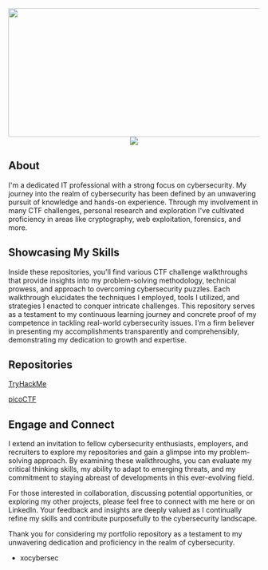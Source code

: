 <div id="header" align="center">
  <img src="https://github.com/xocybersec/TryHackMe-Walkthroughs/assets/91302698/4f00680b-7d0e-4a66-92ac-bc6ec80c2dfa" width="610" height="258"/>
  <br>
  <div id="badges">
    <a href="https://www.linkedin.com/in/quinn-kevresian-287a6a255">
      <img src="https://img.shields.io/badge/LinkedIn-blue?logo=linkedin&logoColor=white&style=plastic"/>
    </a>
    <br>
  </div>
</div>

About
---
I'm a dedicated IT professional with a strong focus on cybersecurity. My journey into the realm of cybersecurity has been defined by an unwavering pursuit of knowledge and hands-on experience. Through my involvement in many CTF challenges, personal research and exploration I've cultivated proficiency in areas like cryptography, web exploitation, forensics, and more.

Showcasing My Skills
---
Inside these repositories, you'll find various CTF challenge walkthroughs that provide insights into my problem-solving methodology, technical prowess, and approach to overcoming cybersecurity puzzles. Each walkthrough elucidates the techniques I employed, tools I utilized, and strategies I enacted to conquer intricate challenges. This repository serves as a testament to my continuous learning journey and concrete proof of my competence in tackling real-world cybersecurity issues. I'm a firm believer in presenting my accomplishments transparently and comprehensibly, demonstrating my dedication to growth and expertise.

Repositories
---
<a href="https://github.com/xocybersec/TryHackMe-Walkthroughs">TryHackMe</a>

<a href="https://github.com/xocybersec/picoCTF-Walkthroughs">picoCTF</a>

Engage and Connect
---
I extend an invitation to fellow cybersecurity enthusiasts, employers, and recruiters to explore my repositories and gain a glimpse into my problem-solving approach. By examining these walkthroughs, you can evaluate my critical thinking skills, my ability to adapt to emerging threats, and my commitment to staying abreast of developments in this ever-evolving field.

For those interested in collaboration, discussing potential opportunities, or exploring my other projects, please feel free to connect with me here or on LinkedIn. Your feedback and insights are deeply valued as I continually refine my skills and contribute purposefully to the cybersecurity landscape.

Thank you for considering my portfolio repository as a testament to my unwavering dedication and proficiency in the realm of cybersecurity.

- xocybersec
